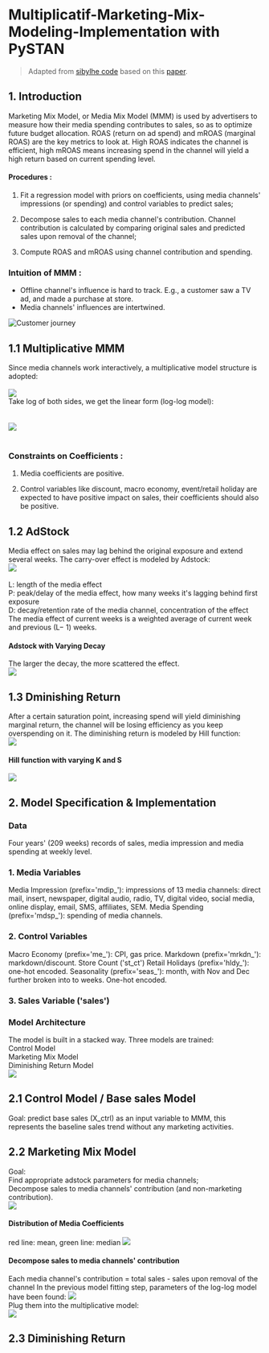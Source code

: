 # Multiplicatif-Marketing-Mix-Modeling-Implementation with PySTAN  
> Adapted from [sibylhe code](https://github.com/sibylhe/mmm_stan?tab=readme-ov-file) based on this [paper](https://static.googleusercontent.com/media/research.google.com/en//pubs/archive/46001.pdf).  

## 1. Introduction
Marketing Mix Model, or Media Mix Model (MMM) is used by advertisers to measure how their media spending contributes to sales, so as to optimize future budget allocation. ROAS (return on ad spend) and mROAS (marginal ROAS) are the key metrics to look at. High ROAS indicates the channel is efficient, high mROAS means increasing spend in the channel will yield a high return based on current spending level.
#### Procedures :  
1. Fit a regression model with priors on coefficients, using media channels' impressions (or spending) and control variables to predict sales;

2. Decompose sales to each media channel's contribution. Channel contribution is calculated by comparing original sales and predicted sales upon removal of the channel;

3. Compute ROAS and mROAS using channel contribution and spending.

### Intuition of MMM :
- Offline channel's influence is hard to track. E.g., a customer saw a TV ad, and made a purchase at store.
- Media channels' influences are intertwined.

![Customer journey](https://github.com/BOUGHANMIChaima/Multiplicatif-Marketing-Mix-Modeling-Implementation/blob/main/customer.png)

## 1.1 Multiplicative MMM
Since media channels work interactively, a multiplicative model structure is adopted: <br/> <br/> 
![](https://github.com/BOUGHANMIChaima/Multiplicatif-Marketing-Mix-Modeling-Implementation/blob/main/es_1.jpg) <br/> 
Take log of both sides, we get the linear form (log-log model): <br/>  <br/>  
![](https://github.com/BOUGHANMIChaima/Multiplicatif-Marketing-Mix-Modeling-Implementation/blob/main/eq2.jpg) <br/> <br/>
### Constraints on Coefficients : <br/>

1. Media coefficients are positive.  <br/>

2. Control variables like discount, macro economy, event/retail holiday are expected to have positive impact on sales, their coefficients should also be positive. <br/>

## 1.2 AdStock
Media effect on sales may lag behind the original exposure and extend several weeks. The carry-over effect is modeled by Adstock:  <br/>
![](https://github.com/BOUGHANMIChaima/Multiplicatif-Marketing-Mix-Modeling-Implementation/blob/main/eq3.jpg)  <br/> <br/>
L: length of the media effect <br/>
P: peak/delay of the media effect, how many weeks it's lagging behind first exposure <br/>
D: decay/retention rate of the media channel, concentration of the effect <br/>
The media effect of current weeks is a weighted average of current week and previous (L− 1) weeks. <br/>
#### Adstock with Varying Decay
The larger the decay, the more scattered the effect.  <br/>
![](https://github.com/BOUGHANMIChaima/Multiplicatif-Marketing-Mix-Modeling-Implementation/blob/main/graph_1.jpg) <br/>

## 1.3 Dminishing Return
After a certain saturation point, increasing spend will yield diminishing marginal return, the channel will be losing efficiency as you keep overspending on it. The diminishing return is modeled by Hill function: <br/>
![](https://github.com/BOUGHANMIChaima/Multiplicatif-Marketing-Mix-Modeling-Implementation/blob/main/eq5.jpg) <br/>
#### Hill function with varying K and S 
![](https://github.com/BOUGHANMIChaima/Multiplicatif-Marketing-Mix-Modeling-Implementation/blob/main/graph2.jpg) <br/>

## 2.  Model Specification & Implementation
### Data
Four years' (209 weeks) records of sales, media impression and media spending at weekly level.

### 1. Media Variables

Media Impression (prefix='mdip_'): impressions of 13 media channels: direct mail, insert, newspaper, digital audio, radio, TV, digital video, social media, online display, email, SMS, affiliates, SEM.
Media Spending (prefix='mdsp_'): spending of media channels.
### 2. Control Variables

Macro Economy (prefix='me_'): CPI, gas price.
Markdown (prefix='mrkdn_'): markdown/discount.
Store Count ('st_ct')
Retail Holidays (prefix='hldy_'): one-hot encoded.
Seasonality (prefix='seas_'): month, with Nov and Dec further broken into to weeks. One-hot encoded.
### 3. Sales Variable ('sales')
### Model Architecture
The model is built in a stacked way. Three models are trained: <br/>
Control Model <br/>
Marketing Mix Model <br/>
Diminishing Return Model <br/>
![](https://github.com/BOUGHANMIChaima/Multiplicatif-Marketing-Mix-Modeling-Implementation/blob/main/model_.jpg)
## 2.1 Control Model / Base sales Model
Goal: predict base sales (X_ctrl) as an input variable to MMM, this represents the baseline sales trend without any marketing activities.
## 2.2 Marketing Mix Model
Goal: <br/>
Find appropriate adstock parameters for media channels; <br/>
Decompose sales to media channels' contribution (and non-marketing contribution). <br/>
![](https://github.com/BOUGHANMIChaima/Multiplicatif-Marketing-Mix-Modeling-Implementation/blob/main/eq6.jpg)  <br/>
#### Distribution of Media Coefficients
red line: mean, green line: median
![](https://github.com/BOUGHANMIChaima/Multiplicatif-Marketing-Mix-Modeling-Implementation/blob/main/graph_3.jpg)  <br/>
#### Decompose sales to media channels' contribution
Each media channel's contribution = total sales - sales upon removal of the channel
In the previous model fitting step, parameters of the log-log model have been found:
![](https://github.com/BOUGHANMIChaima/Multiplicatif-Marketing-Mix-Modeling-Implementation/blob/main/eq_7.jpg)  <br/>
Plug them into the multiplicative model: <br/>
![](https://github.com/BOUGHANMIChaima/Multiplicatif-Marketing-Mix-Modeling-Implementation/blob/main/eq8.jpg)  <br/>
## 2.3 Diminishing Return
